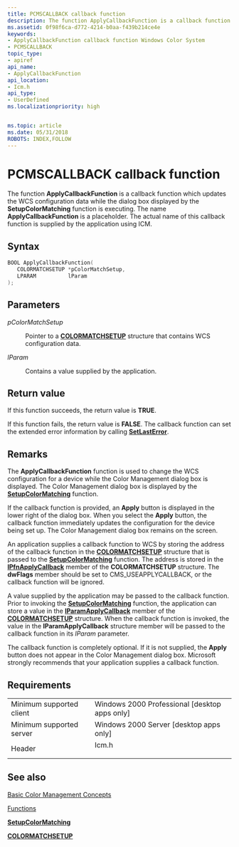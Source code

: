 ```yaml
---
title: PCMSCALLBACK callback function
description: The function ApplyCallbackFunction is a callback function which updates the WCS configuration data while the dialog box displayed by the SetupColorMatching function is executing.
ms.assetid: 0f98f6ca-d772-4214-b0aa-f439b214ce4e
keywords:
- ApplyCallbackFunction callback function Windows Color System
- PCMSCALLBACK
topic_type:
- apiref
api_name:
- ApplyCallbackFunction
api_location:
- Icm.h
api_type:
- UserDefined
ms.localizationpriority: high


ms.topic: article
ms.date: 05/31/2018
ROBOTS: INDEX,FOLLOW
---
```


# PCMSCALLBACK callback function

The function **ApplyCallbackFunction** is a callback function which updates the WCS configuration data while the dialog box displayed by the **SetupColorMatching** function is executing. The name **ApplyCallbackFunction** is a placeholder. The actual name of this callback function is supplied by the application using ICM.

## Syntax


```C++
BOOL ApplyCallbackFunction(
   COLORMATCHSETUP *pColorMatchSetup,
   LPARAM          lParam
);
```



## Parameters

<dl> <dt>

*pColorMatchSetup* 
</dt> <dd>

Pointer to a [**COLORMATCHSETUP**](colormatchsetup.md) structure that contains WCS configuration data.

</dd> <dt>

*lParam* 
</dt> <dd>

Contains a value supplied by the application.

</dd> </dl>

## Return value

If this function succeeds, the return value is **TRUE**.

If this function fails, the return value is **FALSE**. The callback function can set the extended error information by calling [**SetLastError**](https://www.bing.com/search?q=**SetLastError**).

## Remarks

The **ApplyCallbackFunction** function is used to change the WCS configuration for a device while the Color Management dialog box is displayed. The Color Management dialog box is displayed by the [**SetupColorMatching**](setupcolormatching.md) function.

If the callback function is provided, an **Apply** button is displayed in the lower right of the dialog box. When you select the **Apply** button, the callback function immediately updates the configuration for the device being set up. The Color Management dialog box remains on the screen.

An application supplies a callback function to WCS by storing the address of the callback function in the [**COLORMATCHSETUP**](colormatchsetup.md) structure that is passed to the [**SetupColorMatching**](setupcolormatching.md) function. The address is stored in the [**lPfnApplyCallback**](https://www.bing.com/search?q=**lPfnApplyCallback**) member of the **COLORMATCHSETUP** structure. The **dwFlags** member should be set to CMS\_USEAPPLYCALLBACK, or the callback function will be ignored.

A value supplied by the application may be passed to the callback function. Prior to invoking the [**SetupColorMatching**](setupcolormatching.md) function, the application can store a value in the [**lParamApplyCallback**](https://www.bing.com/search?q=**lParamApplyCallback**) member of the [**COLORMATCHSETUP**](colormatchsetup.md) structure. When the callback function is invoked, the value in the **lParamApplyCallback** structure member will be passed to the callback function in its *lParam* parameter.

The callback function is completely optional. If it is not supplied, the **Apply** button does not appear in the Color Management dialog box. Microsoft strongly recommends that your application supplies a callback function.

## Requirements



|                                     |                                                                                  |
|-------------------------------------|----------------------------------------------------------------------------------|
| Minimum supported client<br/> | Windows 2000 Professional \[desktop apps only\]<br/>                       |
| Minimum supported server<br/> | Windows 2000 Server \[desktop apps only\]<br/>                             |
| Header<br/>                   | <dl> <dt>Icm.h</dt> </dl> |



## See also

<dl> <dt>

[Basic Color Management Concepts](basic-color-management-concepts.md)
</dt> <dt>

[Functions](functions.md)
</dt> <dt>

[**SetupColorMatching**](setupcolormatching.md)
</dt> <dt>

[**COLORMATCHSETUP**](colormatchsetup.md)
</dt> </dl>

 

 





